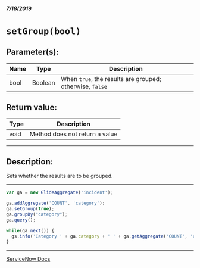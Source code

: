 ##### 7/18/2019
# `setGroup(bool)`

## Parameter(s):
| Name | Type | Description |
|---|---|---|
| bool | Boolean | When `true`, the results are grouped; otherwise, `false` |

## Return value:
| Type | Description |
|---|---|
| void | Method does not return a value |

---

## Description:
Sets whether the results are to be grouped.

---

```js
var ga = new GlideAggregate('incident');

ga.addAggregate('COUNT', 'category');
ga.setGroup(true);
ga.groupBy("category");
ga.query();
 
while(ga.next()) {
  gs.info('Category ' + ga.category + ' ' + ga.getAggregate('COUNT', 'category'));
}
```

---

[ServiceNow Docs](https://developer.servicenow.com/app.do#!/api_doc?v=madrid&id=r_ScopedGlideAggregateSetGroup_Boolean)